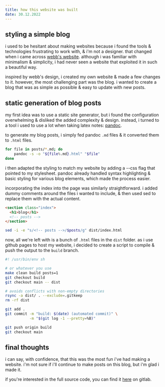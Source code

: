 ```yaml
---
title: how this website was built
date: 30.12.2022
---
```


## styling a simple blog

i used to be hesitant about making websites because i found the tools & technologies frustrating to work with, & i'm not a designer. that changed when i came across [webb's website](https://webb.spiderden.org/). although i was familiar with minimalism & simplicity, i had never seen a website that exploited it in such a beautiful way.

inspired by webb's design, i created my own website & made a few changes to it. however, the most challenging part was the blog. i wanted to create a blog that was as simple as possible & easy to update with new posts.

## static generation of blog posts

my first idea was to use a static site generator, but i found the configuration overwhelming & disliked the added complexity & design. instead, i turned to a tool i used to use a lot when taking latex notes: [pandoc](https://pandoc.org/).

to generate my blog posts, i simply fed pandoc `.md` files & it converted them to `.html` files.

```sh
for file in posts/*.md; do
    pandoc -s -o "${file%.md}.html" "$file"
done
```

i then adapted the styling to match my website by adding a --css flag that pointed to my stylesheet. pandoc already handled syntax highlighting & basic styling for various blog elements, which made the process easier.

incorporating the index into the page was similarly straightforward. i added dummy comments around the files i wanted to include, & then used sed to replace them with the actual content.

```html
<section class="index">
  <h1>blog</h1>
  <!-- posts -->
</section>
```

```sh
sed -i -e "s/<!-- posts -->/$posts/g" dist/index.html
```

now, all we're left with is a bunch of `.html` files in the `dist` folder. as i use github pages to host my website, i decided to create a script to compile & push the output to the `build` branch.

```sh
#! /usr/bin/env sh

# or whatever you use
make clean build posts=1
git checkout build
git checkout main -- dist

# avoids conflicts with non-empty directories
rsync -a dist/ . --exclude=.gitkeep
rm -rf dist

git add .
git commit -m "build: $(date) (automated commit)" \
           -m "$(git log -1 --pretty=%B)"

git push origin build
git checkout main
```

## final thoughts

i can say, with confidence, that this was the most fun i've had making a website. i'm not sure if i'll continue to make posts on this blog, but i'm glad i made it.

if you're interested in the full source code, you can find it [here](https://gitlab.com/0hachi/0hachi.me) on gitlab.
